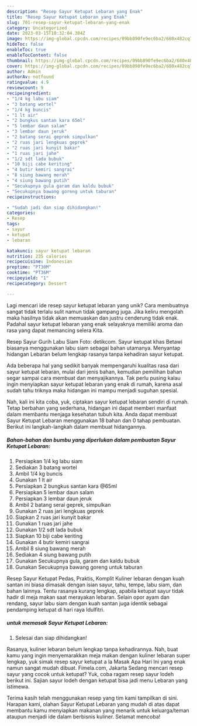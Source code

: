 ```yaml
---
description: "Resep Sayur Ketupat Lebaran yang Enak"
title: "Resep Sayur Ketupat Lebaran yang Enak"
slug: 701-resep-sayur-ketupat-lebaran-yang-enak
category: Uncategorized
date: 2023-03-15T10:32:04.304Z
image: https://img-global.cpcdn.com/recipes/09bb890fe9ec6ba2/680x482cq70/sayur-ketupat-lebaran-foto-resep-utama.jpg
hideToc: false
enableToc: true
enableTocContent: false
thumbnail: https://img-global.cpcdn.com/recipes/09bb890fe9ec6ba2/680x482cq70/sayur-ketupat-lebaran-foto-resep-utama.jpg
cover: https://img-global.cpcdn.com/recipes/09bb890fe9ec6ba2/680x482cq70/sayur-ketupat-lebaran-foto-resep-utama.jpg
author: Admin
authorAv: notfound
ratingvalue: 4.9
reviewcount: 9
recipeingredient:
- "1/4 kg labu siam"
- "3 batang wortel"
- "1/4 kg buncis"
- "1 lt air"
- "2 bungkus santan kara 65ml"
- "5 lembar daun salam"
- "3 lembar daun jeruk"
- "2 batang serai geprek simpulkan"
- "2 ruas jari lengkuas geprek"
- "2 ruas jari kunyit bakar"
- "1 ruas jari jahe"
- "1/2 sdt lada bubuk"
- "10 biji cabe keriting"
- "4 butir kemiri sangrai"
- "8 siung bawang merah"
- "4 siung bawang putih"
- "Secukupnya gula garam dan kaldu bubuk"
- "Secukupnya bawang goreng untuk taburan"
recipeinstructions:

- "Sudah jadi dan siap dihidangkan!"
categories:
- Resep
tags:
- sayur
- ketupat
- lebaran

katakunci: sayur ketupat lebaran 
nutrition: 235 calories
recipecuisine: Indonesian
preptime: "PT30M"
cooktime: "PT36M"
recipeyield: "1"
recipecategory: Dessert

---
```





Lagi mencari ide resep sayur ketupat lebaran yang unik? Cara membuatnya sangat tidak terlalu sulit namun tidak gampang juga. Jika keliru mengolah maka hasilnya tidak akan memuaskan dan justru cenderung tidak enak. Padahal sayur ketupat lebaran yang enak selayaknya memiliki aroma dan rasa yang dapat memancing selera Kita.





Resep Sayur Gurih Labu Siam Foto: detikcom. Sayur ketupat khas Betawi biasanya menggunakan labu siam sebagai bahan utamanya. Menyantap hidangan Lebaran belum lengkap rasanya tanpa kehadiran sayur ketupat.

Ada beberapa hal yang sedikit banyak mempengaruhi kualitas rasa dari sayur ketupat lebaran, mulai dari jenis bahan, kemudian pemilihan bahan segar sampai cara membuat dan menyajikannya. Tak perlu pusing kalau ingin menyiapkan sayur ketupat lebaran yang enak di rumah, karena asal sudah tahu triknya maka hidangan ini mampu menjadi suguhan spesial.






Nah, kali ini kita coba, yuk, ciptakan sayur ketupat lebaran sendiri di rumah. Tetap berbahan yang sederhana, hidangan ini dapat memberi manfaat dalam membantu menjaga kesehatan tubuh kita. Anda dapat membuat Sayur Ketupat Lebaran menggunakan 18 bahan dan 0 tahap pembuatan. Berikut ini langkah-langkah dalam membuat hidangannya.

<!--inarticleads1-->

##### Bahan-bahan dan bumbu yang diperlukan dalam pembuatan Sayur Ketupat Lebaran:

1. Persiapkan 1/4 kg labu siam
1. Sediakan 3 batang wortel
1. Ambil 1/4 kg buncis
1. Gunakan 1 lt air
1. Persiapkan 2 bungkus santan kara @65ml
1. Persiapkan 5 lembar daun salam
1. Persiapkan 3 lembar daun jeruk
1. Ambil 2 batang serai geprek, simpulkan
1. Gunakan 2 ruas jari lengkuas geprek
1. Siapkan 2 ruas jari kunyit bakar
1. Gunakan 1 ruas jari jahe
1. Gunakan 1/2 sdt lada bubuk
1. Siapkan 10 biji cabe keriting
1. Gunakan 4 butir kemiri sangrai
1. Ambil 8 siung bawang merah
1. Sediakan 4 siung bawang putih
1. Gunakan Secukupnya gula, garam dan kaldu bubuk
1. Gunakan Secukupnya bawang goreng untuk taburan


Resep Sayur Ketupat Pedas, Praktis, Komplit Kuliner lebaran dengan kuah santan ini biasa dimasak dengan isian sayur, tahu, tempe, labu siam, dan bahan lainnya. Tentu rasanya kurang lengkap, apabila ketupat sayur tidak hadir di meja makan saat merayakan lebaran. Selain opor ayam dan rendang, sayur labu siam dengan kuah santan juga identik sebagai pendamping ketupat di hari raya Idulfitri. 

<!--inarticleads2-->

#####  untuk memasak Sayur Ketupat Lebaran:


1. Selesai dan siap dihidangkan!

Rasanya, kuliner lebaran belum lengkap tanpa kehadirannya. Nah, buat kamu yang ingin menyemarakkan meja makan dengan kuliner lebaran super lengkap, yuk simak resep sayur ketupat a la Masak Apa Hari Ini yang enak namun sangat mudah dibuat. Fimela.com, Jakarta Sedang mencari resep sayur yang cocok untuk ketupat? Yuk, coba ragam resep sayur lodeh berikut ini. Sajian sayur lodeh dengan ketupat bisa jadi menu Lebaran yang istimewa. 

Terima kasih telah menggunakan resep yang tim kami tampilkan di sini. Harapan kami, olahan Sayur Ketupat Lebaran yang mudah di atas dapat membantu kamu menyiapkan makanan yang menarik untuk keluarga/teman ataupun menjadi ide dalam berbisnis kuliner. Selamat mencoba!
